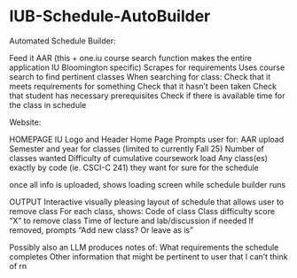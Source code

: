 # IUB-Schedule-AutoBuilder
Automated Schedule Builder:

Feed it AAR (this + one.iu course search function makes the entire application IU Bloomington specific) 
Scrapes for requirements
Uses course search to find pertinent classes
When searching for class:
	Check that it meets requirements for something
	Check that it hasn’t been taken
	Check that student has necessary prerequisites
	Check if there is available time for the class in schedule
	

Website:

HOMEPAGE
IU Logo and Header
Home Page Prompts user for:
AAR upload
Semester and year for classes (limited to currently Fall 25)
Number of classes wanted
Difficulty of cumulative coursework load
Any class(es) exactly by code (ie. CSCI-C 241) they want for sure for the schedule

once all info is uploaded, shows loading screen while schedule builder runs

OUTPUT
Interactive visually pleasing layout of schedule that allows user to remove class
For each class, shows:
	Code of class
	Class difficulty score
	“X” to remove class
	Time of lecture and lab/discussion if needed 
If removed, prompts “Add new class? Or leave as is”

Possibly also an LLM produces notes of:
	What requirements the schedule completes
	Other information that might be pertinent to user that I can’t think of rn

